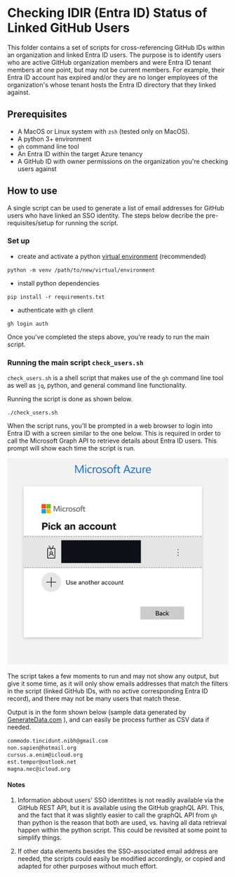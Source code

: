 # Checking IDIR (Entra ID) Status of Linked GitHub Users

This folder contains a set of scripts for cross-referencing GitHub IDs within an organization and linked Entra ID users. The purpose is to identify users who are active GitHub organization members and were Entra ID tenant members at one point, but may not be current members. For example, their Entra ID account has expired and/or they are no longer employees of the organization's whose tenant hosts the Entra ID directory that they linked against. 

## Prerequisites

- A MacOS or Linux system with `zsh` (tested only on MacOS).
- A python 3+ environment
- `gh` command line tool
- An Entra ID within the target Azure tenancy
- A GitHub ID with owner permissions on the organization you're checking users against

## How to use

A single script can be used to generate a list of email addresses for GitHub users who have linked an SSO identity. The steps below decribe the pre-requisites/setup for running the script.

### Set up

- create and activate a python [virtual environment](https://docs.python.org/3/library/venv.html) (recommended)
```shell
python -m venv /path/to/new/virtual/environment
```
- install python dependencies
```shell
pip install -r requirements.txt
```
- authenticate with `gh` client
```shell
gh login auth
```

Once you've completed the steps above, you're ready to run the main script.

### Running the main script `check_users.sh`

`check_users.sh` is a shell script that makes use of the `gh` command line tool as well as `jq`, python, and general command line functionality. 

Running the script is done as shown below.

```shell
./check_users.sh
```

When the script runs, you'll be prompted in a web browser to login into Entra ID with a screen similar to the one below. This is required in order to call the Microsoft Graph API to retrieve details about Entra ID users. This prompt will show each time the script is run.

![Azure Login](azure_login.png)

The script takes a few moments to run and may not show any output, but give it some time, as it will only show emails addresses that match the filters in the script (linked GitHub IDs, with no active corresponding Entra ID record), and there may not be many users that match these. 

Output is in the form shown below (sample data generated by [GenerateData.com](https://generatedata.com/generator) ), and can easily be process further as CSV data if needed.

```text
commodo.tincidunt.nibh@gmail.com
non.sapien@hotmail.org
cursus.a.enim@icloud.org
est.tempor@outlook.net
magna.nec@icloud.org
```

#### Notes

1. Information abbout users' SSO identitites is not readily available via the GitHub REST API, but it is available using the GitHub graphQL API. This, and the fact that it was slightly easier to call the graphQL API from `gh` than python is the reason that both are used, vs. having all data retrieval happen within the python script. This could be revisited at some point to simplify things.

2. If other data elements besides the SSO-associated email address are needed, the scripts could easily be modified accordingly, or copied and adapted for other purposes without much effort. 




